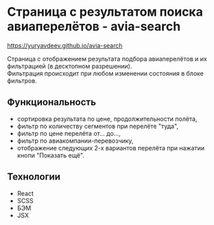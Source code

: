 # Страница с результатом поиска авиаперелётов - avia-search  

https://yuryavdeev.github.io/avia-search  

Страница с отображением результата подбора авиаперелётов и их фильтрацией (в десктопном разрешении).    
Фильтрация происходит при любом изменении состояния в блоке фильтров.

## Функциональность    
- сортировка результата по цене, продолжительности полёта,    
- фильтр по количеству сегментов при перелёте "туда",    
- фильтр по цене перелёта от... до...,    
- фильтр по авиакомпании-перевозчику,    
- отображение следующих 2-х вариантов перелёта при нажатии кнопи "Показать ещё".

## Технологии            
- React    
- SCSS   
- БЭМ    
- JSX    
